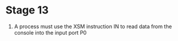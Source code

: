 # Stage 13

1. A process must use the XSM instruction IN to read data from the console into the input port P0
